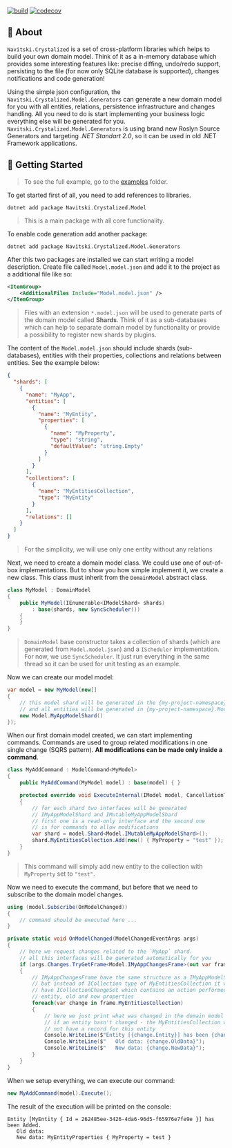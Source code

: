 [![build](https://github.com/AlexNav73/Navitski.Crystalized/workflows/releasing/badge.svg)](https://github.com/AlexNav73/Navitski.Crystalized/actions)
[![codecov](https://codecov.io/gh/AlexNav73/Navitski.Crystalized/branch/master/graph/badge.svg?token=Q6ZY0WHL9J)](https://codecov.io/gh/AlexNav73/Navitski.Crystalized)

## 📖 About

`Navitski.Crystalized` is a set of cross-platform libraries which helps to build your own domain model. Think of it as a in-memory database which provides some interesting features like: precise diffing, undo/redo support, persisting to the file (for now only SQLite database is supported), changes notifications and code generation!

Using the simple json configuration, the `Navitski.Crystalized.Model.Generators` can generate a new domain model for you with all entities, relations, persistence infrastructure and changes handling. All you need to do is start implementing your business logic everything else will be generated for you. `Navitski.Crystalized.Model.Generators` is using brand new Roslyn Source Generators and targeting _.NET Standart 2.0_, so it can be used in old .NET Framework applications.

## 🚀 Getting Started

> To see the full example, go to the [examples](https://github.com/AlexNav73/Navitski.Crystalized/tree/master/examples/Example) folder.

To get started first of all, you need to add references to libraries.

```
dotnet add package Navitski.Crystalized.Model
```

> This is a main package with all core functionality.

To enable code generation add another package:
```
dotnet add package Navitski.Crystalized.Model.Generators
```

After this two packages are installed we can start writing a model description. Create file called `Model.model.json` and add it to the project as a additional file like so:

```xml
<ItemGroup>
    <AdditionalFiles Include="Model.model.json" />
</ItemGroup>
```

> Files with an extension `*.model.json` will be used to generate parts of the domain model called **Shards**. Think of it as a sub-databases which can help to separate domain model by functionality or provide a possibility to register new shards by plugins.

The content of the `Model.model.json` should include shards (sub-databases), entities with their properties, collections and relations between entities. See the example below:
```json
{
  "shards": [
    {
      "name": "MyApp",
      "entities": [
        {
          "name": "MyEntity",
          "properties": [
            {
              "name": "MyProperty",
              "type": "string",
              "defaultValue": "string.Empty"
            }
          ]
        }
      ],
      "collections": [
        {
          "name": "MyEntitiesCollection",
          "type": "MyEntity"
        }
      ],
      "relations": []
    }
  ]
}
```

> For the simplicity, we will use only one entity without any relations

Next, we need to create a domain model class. We could use one of out-of-box implementations. But to show you how simple implement it, we create a new class. This class must inherit from the `DomainModel` abstract class.

```cs
class MyModel : DomainModel
{
    public MyModel(IEnumerable<IModelShard> shards)
        : base(shards, new SyncScheduler())
    {
    }
}
```

> `DomainModel` base constructor takes a collection of shards (which are generated from `Model.model.json`) and a `IScheduler` implementation. For now, we use `SyncScheduler`. It just run everything in the same thread so it can be used for unit testing as an example.

Now we can create our model model:

```cs
var model = new MyModel(new[]
{
    // this model shard will be generated in the {my-project-namespace}.Model
    // and all entities will be generated in {my-project-namespace}.Model.Entities namespace
    new Model.MyAppModelShard()
});
```

When our first domain model created, we can start implementing commands. Commands are used to group related modifications in one single change (SQRS pattern). **All modifications can be made only inside a command**.

```cs
class MyAddCommand : ModelCommand<MyModel>
{
    public MyAddCommand(MyModel model) : base(model) { }

    protected override void ExecuteInternal(IModel model, CancellationToken token)
    {
        // for each shard two interfaces will be generated
        // IMyAppModelShard and IMutableMyAppModelShard
        // first one is a read-only interface and the second one
        // is for commands to allow modifications
        var shard = model.Shard<Model.IMutableMyAppModelShard>();
        shard.MyEntitiesCollection.Add(new() { MyProperty = "test" });
    }
}
```

> This command will simply add new entity to the collection with `MyProperty` set to `"test"`.

Now we need to execute the command, but before that we need to subscribe to the domain model changes.

```cs
using (model.Subscribe(OnModelChanged))
{
    // command should be executed here ...
}

private static void OnModelChanged(ModelChangedEventArgs args)
{
    // here we request changes related to the `MyApp` shard.
    // all this interfaces will be generated automatically for you
    if (args.Changes.TryGetFrame<Model.IMyAppChangesFrame>(out var frame))
    {
        // IMyAppChangesFrame have the same structure as a IMyAppModelShard
        // but instead of ICollection type of MyEntitiesCollection it will
        // have ICollectionChangeSet which contains an action performed,
        // entity, old and new properties 
        foreach(var change in frame.MyEntitiesCollection)
        {
            // here we just print what was changed in the domain model
            // if an entity hasn't changed - the MyEntitiesCollection will
            // not have a record for this entity
            Console.WriteLine($"Entity [{change.Entity}] has been {change.Action}ed.");
            Console.WriteLine($"   Old data: {change.OldData}");
            Console.WriteLine($"   New data: {change.NewData}");
        }
    }
}
```

When we setup everything, we can execute our command:
```cs
new MyAddCommand(model).Execute();
```

The result of the execution will be printed on the console:
```
Entity [MyEntity { Id = 262485ee-3426-4da6-96d5-f65976e7fe9e }] has been Added.
   Old data:
   New data: MyEntityProperties { MyProperty = test }
```